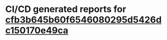# CI/CD generated reports for [cfb3b645b60f6546080295d5426dc150170e49ca](https://github.com/hydephp/develop/commit/cfb3b645b60f6546080295d5426dc150170e49ca)
